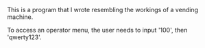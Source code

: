 This is a program that I wrote resembling the workings of a vending machine.

To access an operator menu, the user needs to input '100', then 'qwerty123'.
